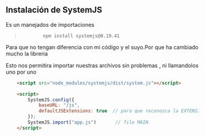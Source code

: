 ## Instalación de SystemJS
Es un manejados de importaciones 
>             npm install systemjs@0.19.41
 Para que no tengan diferencia con mi código y el suyo.Por que ha cambiado mucho la libreria

Esto nos permitira importar nuestras archivos sin problemas , ni llamandolos uno por uno 


```html
    <script src="node_modules/systemjs/dist/system.js"></script>

    <script>
        SystemJS.config({
            baseURL: "/js",
            defaultJSExtensions: true  // para que reconozca la EXTENSION, si no bota error
        });
        SystemJS.import("app.js")       // file MAIN
    </script>
```